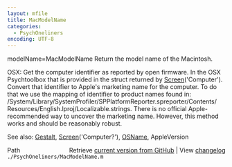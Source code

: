 ```yaml
---
layout: mfile
title: MacModelName
categories:
  - PsychOneliners
encoding: UTF-8
---
```


modelName=MacModelName
Return the model name of the Macintosh.

OSX: Get the computer identifier as reported by open firmware.  In the
OSX Psychtoolbox that is provided in the struct returned by
[Screen](/docs/Screen)\('Computer'\). Convert that identifier to Apple's marketing
name for the computer.  To do that we use the mapping of identifier to
product names found in:
/System/Library/SystemProfiler/SPPlatformReporter.spreporter/Contents/
 Resources/English.lproj/Localizable.strings.
There is no official Apple-recommended way to uncover the marketing
name. However, this method works and should be reasonably robust.

See also: [Gestalt](/docs/Gestalt), [Screen](/docs/Screen)\('Computer?'\), [OSName](/docs/OSName), AppleVersion


<div class="code_header" style="text-align:right;">
  <span style="float:left;">Path&nbsp;&nbsp;</span> <span class="counter">Retrieve <a href=
  "https://raw.github.com/Psychtoolbox-3/Psychtoolbox-3/beta/./PsychOneliners/MacModelName.m">current version from GitHub</a> | View <a href=
  "https://github.com/Psychtoolbox-3/Psychtoolbox-3/commits/beta/./PsychOneliners/MacModelName.m">changelog</a></span>
</div>
<div class="code">
  <code>./PsychOneliners/MacModelName.m</code>
</div>
